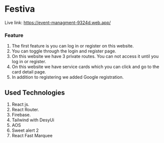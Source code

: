 # Festiva

Live link: https://event-managment-9324d.web.app/

### Feature

1. The first feature is you can log in or register on this website.
2. You can toggle through the login and register page.
3. On this website we have 3 private routes. You can not access it until you log in or register.
4. On this website we have service cards which you can click and go to the card detail page.
5. In addition to registering we added Google registration.

## Used Technologies

1. React js.
2. React Router.
3. Firebase.
4. Tailwind with DesyUi
5. AOS
6. Sweet alert 2
7. React Fast Marquee
